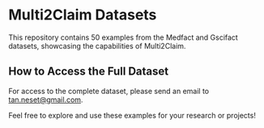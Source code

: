 # Multi2Claim Datasets

This repository contains 50 examples from the Medfact and Gscifact datasets, showcasing the capabilities of Multi2Claim.

## How to Access the Full Dataset

For access to the complete dataset, please send an email to [tan.neset@gmail.com](mailto:tan.neset@gmail.com).

Feel free to explore and use these examples for your research or projects!


